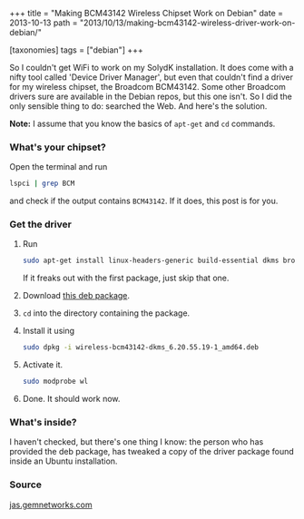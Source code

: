 +++
title = "Making BCM43142 Wireless Chipset Work on Debian"
date = 2013-10-13
path = "2013/10/13/making-bcm43142-wireless-driver-work-on-debian/"

[taxonomies]
tags = ["debian"]
+++

So I couldn't get WiFi to work on my SolydK installation. It does come with a nifty tool called 'Device Driver Manager', but even that couldn't find a driver for my wireless chipset, the Broadcom BCM43142. Some other Broadcom drivers sure are available in the Debian repos, but this one isn't. So I did the only sensible thing to do: searched the Web. And here's the solution.<!-- more -->

**Note:** I assume that you know the basics of `apt-get` and `cd` commands.

### What's your chipset?

Open the terminal and run

```sh
lspci | grep BCM
```

and check if the output contains `BCM43142`. If it does, this post is for you.

### Get the driver

1. Run

   ```sh
   sudo apt-get install linux-headers-generic build-essential dkms broadcom-sta-modules
   ```

   If it freaks out with the first package, just skip that one.

2. Download [this deb package](https://drive.google.com/open?id=0B1iuY5gfFnsyalVLOUxNNnotYk0).

3. `cd` into the directory containing the package.

4. Install it using

   ```sh
   sudo dpkg -i wireless-bcm43142-dkms_6.20.55.19-1_amd64.deb
   ```

5. Activate it.

   ```sh
   sudo modprobe wl
   ```

6. Done. It should work now.

### What's inside?

I haven't checked, but there's one thing I know: the person who has provided the deb package, has tweaked a copy of the driver package found inside an Ubuntu installation.

### Source

[jas.gemnetworks.com](http://jas.gemnetworks.com)
